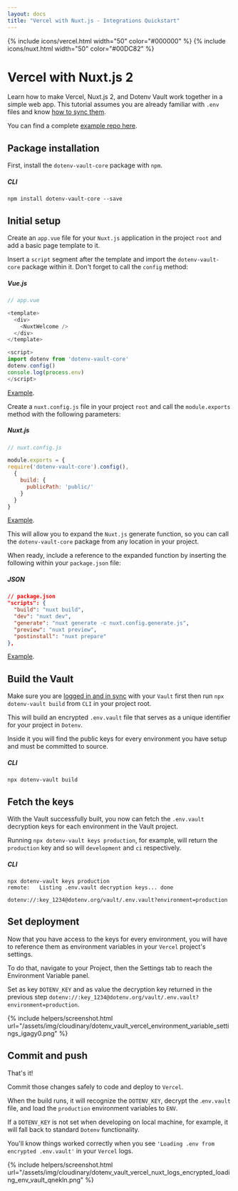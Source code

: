 ```yaml
---
layout: docs
title: "Vercel with Nuxt.js - Integrations Quickstart"
---
```


{% include icons/vercel.html width="50" color="#000000" %}
{% include icons/nuxt.html width="50" color="#00DC82" %}

# __Vercel with Nuxt.js 2__

Learn how to make Vercel, Nuxt.js 2, and Dotenv Vault work together in a simple web app. This tutorial assumes you are already familiar with `.env` files and know [how to sync them](/docs/tutorials/sync).

You can find a complete [example repo here](https://github.com/dotenv-org/integration-example-vercel-nuxtjs).

## Package installation
First, install the `dotenv-vault-core` package with `npm`.

##### CLI
```shell
npm install dotenv-vault-core --save
```

## Initial setup
Create an `app.vue` file for your `Nuxt.js` application in the project `root` and add a basic page template to it.

Insert a `script` segment after the template and import the `dotenv-vault-core` package within it. Don't forget to call the `config` method:

##### Vue.js
```js
// app.vue

<template>
  <div>
    <NuxtWelcome />
  </div>
</template>

<script>
import dotenv from 'dotenv-vault-core'
dotenv.config()
console.log(process.env)
</script>
```
[Example](https://github.com/dotenv-org/integration-example-vercel-nuxtjs/blob/master/app.vue).

Create a `nuxt.config.js` file in your project `root` and call the `module.exports` method with the following parameters:

##### Nuxt.js
```js
// nuxt.config.js

module.exports = {
require('dotenv-vault-core').config(),
  {
    build: {
      publicPath: 'public/'
    }
  }
}
```
[Example](https://github.com/dotenv-org/integration-example-vercel-nuxtjs/blob/master/nuxt.config.js).

This will allow you to expand the `Nuxt.js` generate function, so you can call the `dotenv-vault-core` package from any location in your project.

When ready, include a reference to the expanded function by inserting the following within your `package.json` file:

##### JSON
```json
// package.json
"scripts": {
  "build": "nuxt build",
  "dev": "nuxt dev",
  "generate": "nuxt generate -c nuxt.config.generate.js",
  "preview": "nuxt preview",
  "postinstall": "nuxt prepare"
},
```
[Example](https://github.com/dotenv-org/integration-example-vercel-nuxtjs/blob/master/package.json).

## Build the Vault
Make sure you are [logged in and in sync](/docs/tutorials/sync) with your `Vault` first then run `npx dotenv-vault build` from `CLI` in your project root.

This will build an encrypted `.env.vault` file that serves as a unique identifier for your project in `Dotenv`.

Inside it you will find the public keys for every environment you have setup and must be committed to source.

##### CLI
```shell
npx dotenv-vault build
```

## Fetch the keys
With the Vault successfully built, you now can fetch the `.env.vault` decryption keys for each environment in the Vault project.

Running `npx dotenv-vault keys production`, for example, will return the `production` key and so will `development` and `ci` respectively.

##### CLI
```shell
npx dotenv-vault keys production
remote:   Listing .env.vault decryption keys... done

dotenv://:key_1234@dotenv.org/vault/.env.vault?environment=production
```

## Set deployment
Now that you have access to the keys for every environment, you will have to reference them as environment variables in your `Vercel` project's settings.

To do that, navigate to your Project, then the Settings tab to reach the Environment Variable panel.

Set as key `DOTENV_KEY` and as value the decryption key returned in the previous step `dotenv://:key_1234@dotenv.org/vault/.env.vault?environment=production`.

{% include helpers/screenshot.html url="/assets/img/cloudinary/dotenv_vault_vercel_environment_variable_settings_igagy0.png" %}

## Commit and push
That's it!

Commit those changes safely to code and deploy to `Vercel`.

When the build runs, it will recognize the `DOTENV_KEY`, decrypt the .`env.vault` file, and load the `production` environment variables to `ENV`.

If a `DOTENV_KEY` is not set when developing on local machine, for example, it will fall back to standard `Dotenv` functionality.

You'll know things worked correctly when you see `'Loading .env from encrypted .env.vault'` in your `Vercel` logs.

{% include helpers/screenshot.html url="/assets/img/cloudinary/dotenv_vault_vercel_nuxt_logs_encrypted_loading_env_vault_qnekln.png" %}
